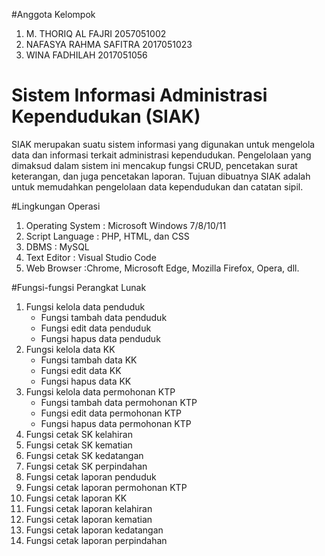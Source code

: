 #Anggota Kelompok
1. M. THORIQ AL FAJRI		  2057051002
2. NAFASYA RAHMA SAFITRA	2017051023
3. WINA FADHILAH			    2017051056

# Sistem Informasi Administrasi Kependudukan (SIAK)
SIAK merupakan suatu sistem informasi yang digunakan untuk mengelola data dan informasi terkait administrasi kependudukan. Pengelolaan yang dimaksud dalam sistem ini mencakup fungsi CRUD, pencetakan surat keterangan, dan juga pencetakan laporan. Tujuan dibuatnya SIAK adalah untuk memudahkan pengelolaan data kependudukan dan catatan sipil. 

#Lingkungan Operasi
1. Operating System	: Microsoft Windows 7/8/10/11
2. Script Language	: PHP, HTML, dan CSS
3. DBMS			        : MySQL
4. Text Editor		  : Visual Studio Code
5. Web Browser		  :Chrome, Microsoft Edge, Mozilla Firefox, Opera, dll.

#Fungsi-fungsi Perangkat Lunak
1. Fungsi kelola data penduduk
   - Fungsi tambah data penduduk
   - Fungsi edit data penduduk
   - Fungsi hapus data penduduk
2. Fungsi kelola data KK
   - Fungsi tambah data KK
   - Fungsi edit data KK
   - Fungsi hapus data KK
3. Fungsi kelola data permohonan KTP
   - Fungsi tambah data permohonan KTP
   - Fungsi edit data permohonan KTP
   - Fungsi hapus data permohonan KTP
4. Fungsi cetak SK kelahiran
5. Fungsi cetak SK kematian
6. Fungsi cetak SK kedatangan
7. Fungsi cetak SK perpindahan
8. Fungsi cetak laporan penduduk
9. Fungsi cetak laporan permohonan KTP
10. Fungsi cetak laporan KK
11. Fungsi cetak laporan kelahiran 
12. Fungsi cetak laporan kematian
13. Fungsi cetak laporan kedatangan
14. Fungsi cetak laporan perpindahan


